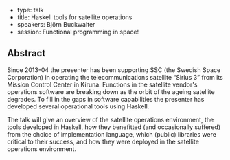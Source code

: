 - type: talk
- title: Haskell tools for satellite operations
- speakers: Björn Buckwalter
- session: Functional programming in space!

## Abstract 

Since 2013-04 the presenter has been supporting SSC (the Swedish
Space Corporation) in operating the telecommunications satellite
“Sirius 3” from its Mission Control Center in Kiruna. Functions in the
satellite vendor's operations software are breaking down as the orbit
of the ageing satellite degrades. To fill in the gaps in software
capabilities the presenter has developed several operational tools
using Haskell.

The talk will give an overview of the satellite operations
environment, the tools developed in Haskell, how they benefitted (and
occasionally suffered) from the choice of implementation language,
which (public) libraries were critical to their success, and how they
were deployed in the satellite operations environment.

